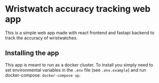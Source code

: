 # Wristwatch accuracy tracking web app

This is a simple web app made with react frontend and fastapi backend 
to track the accuracy of wristwatches.

## Installing the app
This app is meant to run as a docker cluster. To install you simply need to set
environmental variables in the `.env` file (see `.env.example`) and run docker-compose:
`docker-compose up`.
